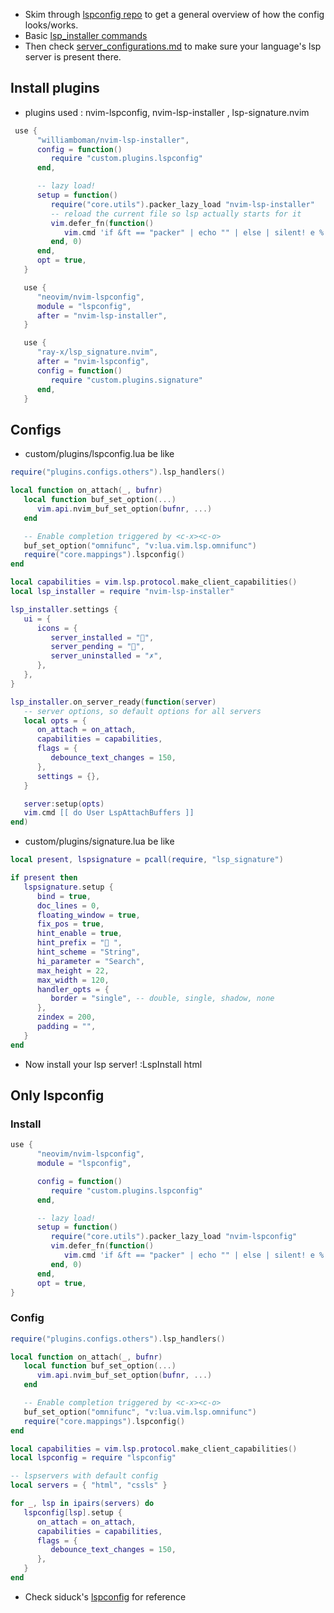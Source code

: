 - Skim through [lspconfig repo](https://github.com/neovim/nvim-lspconfig) to get a general overview of how the config looks/works.
- Basic [lsp_installer commands](https://github.com/williamboman/nvim-lsp-installer/#commands)
- Then check [server_configurations.md](https://github.com/neovim/nvim-lspconfig/blob/master/doc/server_configurations.md) to make sure your language's lsp server is present there.

## Install plugins
- plugins used :  nvim-lspconfig, nvim-lsp-installer , lsp-signature.nvim 

```lua
 use {
      "williamboman/nvim-lsp-installer",
      config = function()
         require "custom.plugins.lspconfig"
      end,

      -- lazy load!
      setup = function()
         require("core.utils").packer_lazy_load "nvim-lsp-installer"
         -- reload the current file so lsp actually starts for it
         vim.defer_fn(function()
            vim.cmd 'if &ft == "packer" | echo "" | else | silent! e %'
         end, 0)
      end,
      opt = true,
   }

   use {
      "neovim/nvim-lspconfig",
      module = "lspconfig",
      after = "nvim-lsp-installer",
   }

   use {
      "ray-x/lsp_signature.nvim",
      after = "nvim-lspconfig",
      config = function()
         require "custom.plugins.signature"
      end,
   }
```

## Configs

- custom/plugins/lspconfig.lua be like 

```lua
require("plugins.configs.others").lsp_handlers()

local function on_attach(_, bufnr)
   local function buf_set_option(...)
      vim.api.nvim_buf_set_option(bufnr, ...)
   end

   -- Enable completion triggered by <c-x><c-o>
   buf_set_option("omnifunc", "v:lua.vim.lsp.omnifunc")
   require("core.mappings").lspconfig()
end

local capabilities = vim.lsp.protocol.make_client_capabilities()
local lsp_installer = require "nvim-lsp-installer"

lsp_installer.settings {
   ui = {
      icons = {
         server_installed = "﫟",
         server_pending = "",
         server_uninstalled = "✗",
      },
   },
}

lsp_installer.on_server_ready(function(server)
   -- server options, so default options for all servers
   local opts = {
      on_attach = on_attach,
      capabilities = capabilities,
      flags = {
         debounce_text_changes = 150,
      },
      settings = {},
   }

   server:setup(opts)
   vim.cmd [[ do User LspAttachBuffers ]]
end)
```

- custom/plugins/signature.lua be like 

```lua
local present, lspsignature = pcall(require, "lsp_signature")

if present then
   lspsignature.setup {
      bind = true,
      doc_lines = 0,
      floating_window = true,
      fix_pos = true,
      hint_enable = true,
      hint_prefix = " ",
      hint_scheme = "String",
      hi_parameter = "Search",
      max_height = 22,
      max_width = 120,
      handler_opts = {
         border = "single", -- double, single, shadow, none
      },
      zindex = 200,
      padding = "",
   }
end
```

- Now install your lsp server! :LspInstall html

## Only lspconfig

### Install

```lua
use {
      "neovim/nvim-lspconfig",
      module = "lspconfig",

      config = function()
         require "custom.plugins.lspconfig"
      end,

      -- lazy load!
      setup = function()
         require("core.utils").packer_lazy_load "nvim-lspconfig"
         vim.defer_fn(function()
            vim.cmd 'if &ft == "packer" | echo "" | else | silent! e %'
         end, 0)
      end,
      opt = true,
}
```

### Config

```lua
require("plugins.configs.others").lsp_handlers()

local function on_attach(_, bufnr)
   local function buf_set_option(...)
      vim.api.nvim_buf_set_option(bufnr, ...)
   end

   -- Enable completion triggered by <c-x><c-o>
   buf_set_option("omnifunc", "v:lua.vim.lsp.omnifunc")
   require("core.mappings").lspconfig()
end

local capabilities = vim.lsp.protocol.make_client_capabilities()
local lspconfig = require "lspconfig"

-- lspservers with default config
local servers = { "html", "cssls" }

for _, lsp in ipairs(servers) do
   lspconfig[lsp].setup {
      on_attach = on_attach,
      capabilities = capabilities,
      flags = {
         debounce_text_changes = 150,
      },
   }
end
```
- Check siduck's [lspconfig](https://github.com/siduck/dotfiles/blob/master/nvchad/custom/plugins/lspconfig.lua) for reference 
